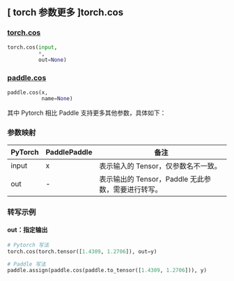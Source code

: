 ## [ torch 参数更多 ]torch.cos
### [torch.cos](https://pytorch.org/docs/1.13/generated/torch.cos.html#torch-cos)

```python
torch.cos(input,
          *,
          out=None)
```

### [paddle.cos](https://www.paddlepaddle.org.cn/documentation/docs/zh/api/paddle/cos_cn.html#cos)

```python
paddle.cos(x,
           name=None)
```

其中 Pytorch 相比 Paddle 支持更多其他参数，具体如下：
### 参数映射
| PyTorch       | PaddlePaddle | 备注                                                   |
| ------------- | ------------ | ------------------------------------------------------ |
| input |  x  | 表示输入的 Tensor，仅参数名不一致。  |
|  out  |  -  | 表示输出的 Tensor，Paddle 无此参数，需要进行转写。    |


### 转写示例
#### out：指定输出
```python
# Pytorch 写法
torch.cos(torch.tensor([1.4309, 1.2706]), out=y)

# Paddle 写法
paddle.assign(paddle.cos(paddle.to_tensor([1.4309, 1.2706])), y)
```
